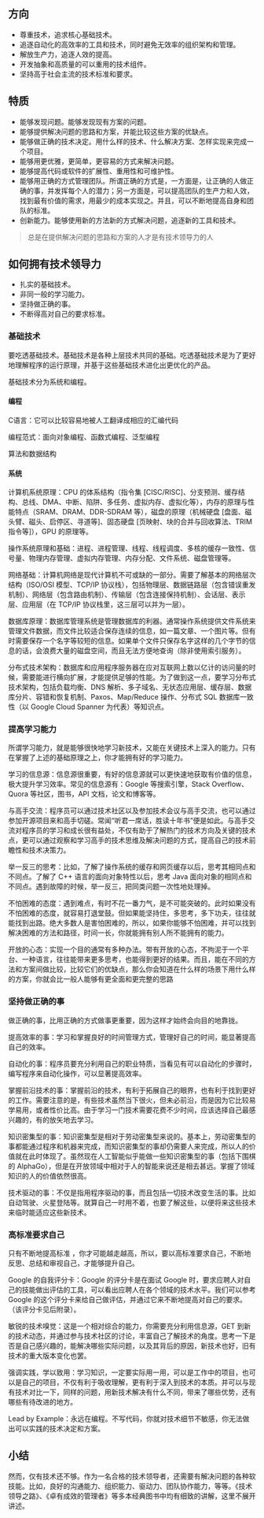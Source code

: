 ## 方向

- 尊重技术，追求核心基础技术。
- 追逐自动化的高效率的工具和技术，同时避免无效率的组织架构和管理。
- 解放生产力，追逐人效的提高。
- 开发抽象和高质量的可以重用的技术组件。
- 坚持高于社会主流的技术标准和要求。

## 特质

- 能够发现问题。能够发现现有方案的问题。
- 能够提供解决问题的思路和方案，并能比较这些方案的优缺点。
- 能够做正确的技术决定。用什么样的技术、什么解决方案、怎样实现来完成一个项目。
- 能够用更优雅，更简单，更容易的方式来解决问题。
- 能够提高代码或软件的扩展性、重用性和可维护性。
- 能够用正确的方式管理团队。所谓正确的方式是，一方面是，让正确的人做正确的事，并发挥每个人的潜力；另一方面是，可以提高团队的生产力和人效，找到最有价值的需求，用最少的成本实现之。并且，可以不断地提高自身和团队的标准。
- 创新能力。能够使用新的方法新的方式解决问题，追逐新的工具和技术。

> 总是在提供解决问题的思路和方案的人才是有技术领导力的人

## 如何拥有技术领导力

- 扎实的基础技术。
- 非同一般的学习能力。
- 坚持做正确的事。
- 不断得高对自己的要求标准。

### 基础技术

要吃透基础技术。基础技术是各种上层技术共同的基础。吃透基础技术是为了更好地理解程序的运行原理，并基于这些基础技术进化出更优化的产品。

基础技术分为系统和编程。

#### 编程

C语言：它可以比较容易地被人工翻译成相应的汇编代码

编程范式：面向对象编程、函数式编程、泛型编程

算法和数据结构

#### 系统

计算机系统原理：CPU 的体系结构（指令集 [CISC/RISC]、分支预测、缓存结构、总线、DMA、中断、陷阱、多任务、虚拟内存、虚拟化等），内存的原理与性能特点（SRAM、DRAM、DDR-SDRAM 等），磁盘的原理（机械硬盘 [盘面、磁头臂、磁头、启停区、寻道等]、固态硬盘 [页映射、块的合并与回收算法、TRIM 指令等]），GPU 的原理等。

操作系统原理和基础：进程、进程管理、线程、线程调度、多核的缓存一致性、信号量、物理内存管理、虚拟内存管理、内存分配、文件系统、磁盘管理等。

网络基础：计算机网络是现代计算机不可或缺的一部分。需要了解基本的网络层次结构（ISO/OSI 模型、TCP/IP 协议栈），包括物理层、数据链路层（包含错误重发机制）、网络层（包含路由机制）、传输层（包含连接保持机制）、会话层、表示层、应用层（在 TCP/IP 协议栈里，这三层可以并为一层）。

数据库原理：数据库管理系统是管理数据库的利器。通常操作系统提供文件系统来管理文件数据，而文件比较适合保存连续的信息，如一篇文章、一个图片等。但有时需要保存一个名字等较短的信息。如果单个文件只保存名字这样的几个字节的信息的话，会浪费大量的磁盘空间，而且无法方便地查询（除非使用索引服务）。

分布式技术架构：数据库和应用程序服务器在应对互联网上数以亿计的访问量的时候，需要能进行横向扩展，才能提供足够的性能。为了做到这一点，要学习分布式技术架构，包括负载均衡、DNS 解析、多子域名、无状态应用层、缓存层、数据库分片、容错和恢复机制、Paxos、Map/Reduce 操作、分布式 SQL 数据库一致性（以 Google Cloud Spanner 为代表）等知识点。

### 提高学习能力

所谓学习能力，就是能够很快地学习新技术，又能在关键技术上深入的能力。只有在掌握了上述的基础原理之上，你才能拥有好的学习能力。

学习的信息源：信息源很重要，有好的信息源就可以更快速地获取有价值的信息，极大提升学习效率。常见的信息源有：Google 等搜索引擎，Stack Overflow、Quora 等社区，图书，API 文档，论文和博客等。

与高手交流：程序员可以通过技术社区以及参加技术会议与高手交流，也可以通过参加开源项目来和高手切磋。常闻“听君一席话，胜读十年书”便是如此。与高手交流对程序员的学习和成长很有益处，不仅有助于了解热门的技术方向及关键的技术点，更可以通过观察和学习高手的技术思维及解决问题的方式，提高自己的技术前瞻性和技术决策力。

举一反三的思考：比如，了解了操作系统的缓存和网页缓存以后，思考其相同点和不同点。了解了 C++ 语言的面向对象特性以后，思考 Java 面向对象的相同点和不同点。遇到故障的时候，举一反三，把同类问题一次性地处理掉。

不怕困难的态度：遇到难点，有时不花一番力气，是不可能突破的。此时如果没有不怕困难的态度，就容易打退堂鼓。但如果能坚持住，多思考，多下功夫，往往就能找到出路。绝大多数人是害怕困难的，所以，如果你能够不怕困难，并可以找到解决困难的方法和路径，时间一长，你就能拥有别人所不能拥有的能力。

开放的心态：实现一个目的通常有多种办法。带有开放的心态，不拘泥于一个平台、一种语言，往往能带来更多思考，也能得到更好的结果。而且，能在不同的方法和方案间做比较，比较它们的优缺点，那么你会知道在什么样的场景下用什么样的方案，你就会比一般人能够有更全面和更完整的思路

### 坚持做正确的事

做正确的事，比用正确的方式做事更重要，因为这样才始终会向目的地靠拢。

提高效率的事：学习和掌握良好的时间管理方式，管理好自己的时间，能显著提高自己的效率。

自动化的事：程序员要充分利用自己的职业特质，当看见有可以自动化的步骤时，编写程序来自动化操作，可以显著提高效率。

掌握前沿技术的事：掌握前沿的技术，有利于拓展自己的眼界，也有利于找到更好的工作。需要注意的是，有些技术虽然当下很火，但未必前沿，而是因为它比较易学易用，或者性价比高。由于学习一门技术需要花费不少时间，应该选择自己最感兴趣的，有的放矢地去学习。

知识密集型的事：知识密集型是相对于劳动密集型来说的。基本上，劳动密集型的事都能通过程序和机器来完成，而知识密集型的事却仍需要人来完成，所以人的价值就在此时体现了。虽然现在人工智能似乎能做一些知识密集型的事（包括下围棋的 AlphaGo），但是在开放领域中相对于人的智能来说还是相去甚远。掌握了领域知识的人的价值依然很高。

技术驱动的事：不仅是指用程序驱动的事，而且包括一切技术改变生活的事。比如自动驾驶、火星登陆等。就算自己一时用不着，也要了解这些，以便将来这些技术来临时能适应这些新技术。

### 高标准要求自己

只有不断地提高标准 ，你才可能越走越高，所以，要以高标准要求自己，不断地反思、总结和审视自己，才能够提升自己。

Google 的自我评分卡：Google 的评分卡是在面试 Google 时，要求应聘人对自己的技能做出评估的工具，可以看出应聘人在各个领域的技术水平。我们可以参考 Google 的这个评分卡来给自己做评估，并通过它来不断地提高对自己的要求。（该评分卡见后附录）。

敏锐的技术嗅觉：这是一个相对综合的能力，你需要充分利用信息源，GET 到新的技术动态，并通过参与技术社区的讨论，丰富自己了解技术的角度。思考一下是否是自己感兴趣的，能解决哪些实际问题，以及其背后的原因，新技术也好，旧有技术的重大版本变化也罢。

强调实践，学以致用：学习知识，一定要实际用一用，可以是工作中的项目，也可以是自己的项目，不仅有利于吸收理解，更有利于深入到技术的本质。并可以与现有技术对比一下，同样的问题，用新技术解决有什么不同，带来了哪些优势，还有哪些有待改进的地方。

Lead by Example：永远在编程。不写代码，你就对技术细节不敏感，你无法做出可以实践的技术决定和方案。

## 小结

然而，仅有技术还不够。作为一名合格的技术领导者，还需要有解决问题的各种软技能。比如，良好的沟通能力、组织能力、驱动力、团队协作能力，等等。《技术领导之路》、《卓有成效的管理者》等多本经典图书中均有细致的讲解，这里不展开讲述。
